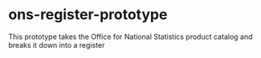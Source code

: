 # ons-register-prototype

This prototype takes the Office for National Statistics product catalog and breaks it down into a register
